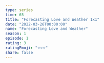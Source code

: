 ```yaml
---
type: series
time: 65
title: "Forecasting Love and Weather 1x1"
date: "2022-03-26T00:00:00"
name: "Forecasting Love and Weather"
season: 1
episode: 1
rating: 3
ratingEmoji: "⭐️⭐️⭐️"
share: false
---
```


